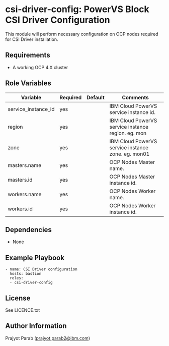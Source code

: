 csi-driver-config: PowerVS Block CSI Driver Configuration
=========

This module will perform necessary configuration on OCP nodes required for CSI Driver installation.

Requirements
------------

 - A working OCP 4.X cluster

Role Variables
--------------

| Variable                       | Required | Default | Comments                                                      |
|--------------------------------|----------|---------|---------------------------------------------------------------|
| service_instance_id            | yes      |         | IBM Cloud PowerVS service instance id.                        |
| region                         | yes      |         | IBM Cloud PowerVS service instance region. eg. mon            |
| zone                           | yes      |         | IBM Cloud PowerVS service instance zone. eg. mon01            |
| masters.name                   | yes      |         | OCP Nodes Master name.                                        |
| masters.id                     | yes      |         | OCP Nodes Master instance id.                                 |
| workers.name                   | yes      |         | OCP Nodes Worker name.                                        |
| workers.id                     | yes      |         | OCP Nodes Worker instance id.                                 |

Dependencies
------------

 - None

Example Playbook
----------------

    - name: CSI Driver configuration
      hosts: bastion
      roles:
      - csi-driver-config

License
-------

See LICENCE.txt

Author Information
------------------

Prajyot Parab (prajyot.parab2@ibm.com)
